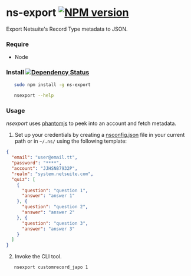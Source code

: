 # ns-export [![NPM version][npm-image]][npm-url] 

Export Netsuite's Record Type metadata to JSON.

### Require

  * Node

### Install [![Dependency Status][david-image]][david-url]

```bash
   sudo npm install -g ns-export
   
   nsexport --help
```
 
### Usage

_nsexport_ uses [phantomjs](http://www.phantomjs.org) to peek into an account and
fetch metadata.

  1. Set up your credentials by creating a [nsconfig.json](htts://github.com/suiteplus/nsconfig) file in your current path 
or in `~/.ns/` using the following template: 

```json
{
  "email": "user@email.tt",
  "password": "****",
  "account": "JJHSN87932P",
  "realm": "system.netsuite.com",
  "quiz": [
    {
      "question": "question 1",
      "answer": "answer 1"
    }, {
      "question": "question 2",
      "answer": "answer 2"
    }, {
      "question": "question 3",
      "answer": "answer 3"
    }
  ]
} 
```

  2. Invoke the CLI tool.

```bash 
   nsexport customrecord_japo 1 
```


[david-url]: https://david-dm.org/suiteplus/ns-export
[david-image]: https://david-dm.org/suiteplus/ns-export.svg

[npm-url]: https://npmjs.org/package/ns-export
[npm-image]: http://img.shields.io/npm/v/ns-export.svg